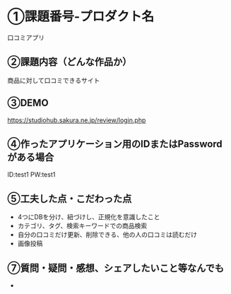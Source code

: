 # ①課題番号-プロダクト名

口コミアプリ

## ②課題内容（どんな作品か）

商品に対して口コミできるサイト

## ③DEMO

https://studiohub.sakura.ne.jp/review/login.php

## ④作ったアプリケーション用のIDまたはPasswordがある場合

ID:test1
PW:test1

## ⑤工夫した点・こだわった点
- 4つにDBを分け、紐づけし、正規化を意識したこと
- カテゴリ、タグ、検索キーワードでの商品検索
- 自分の口コミだけ更新、削除できる、他の人の口コミは読むだけ
- 画像投稿

## ⑦質問・疑問・感想、シェアしたいこと等なんでも

- 


